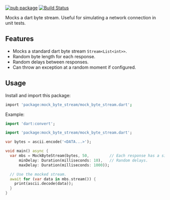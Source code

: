 [![pub package](https://img.shields.io/pub/v/mock_byte_stream.svg)](https://pub.dev/packages/mock_byte_stream)
[![Build Status](https://github.com/mgenware/mock_byte_stream/workflows/Build/badge.svg)](https://github.com/mgenware/mock_byte_stream/actions)

Mocks a dart byte stream. Useful for simulating a network connection in unit tests.

## Features

- Mocks a standard dart byte stream `Stream<List<int>>`.
- Random byte length for each response.
- Random delays between responses.
- Can throw an exception at a random moment if configured.

## Usage

Install and import this package:

```sh
import 'package:mock_byte_stream/mock_byte_stream.dart';
```

Example:

```dart
import 'dart:convert';

import 'package:mock_byte_stream/mock_byte_stream.dart';

var bytes = ascii.encode('<DATA...>');

void main() async {
  var mbs = MockByteStream(bytes, 50,         // Each response has a size of 1-50 bytes.
      minDelay: Duration(milliseconds: 10),   // Random delays.
      maxDelay: Duration(milliseconds: 1000));

  // Use the mocked stream.
  await for (var data in mbs.stream()) {
    print(ascii.decode(data));
  }
}
```

